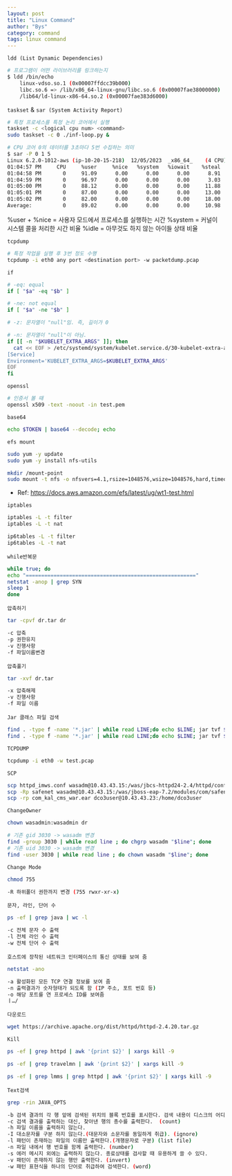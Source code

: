 ```yaml
---
layout: post
title: "Linux Command"
author: "Bys"
category: command
tags: linux command
---
```


`ldd (List Dynamic Dependencies)` 
```bash
# 프로그램이 어떤 라이브러리를 링크하는지
$ ldd /bin/echo
	linux-vdso.so.1 (0x00007ffdcc39b000)
	libc.so.6 => /lib/x86_64-linux-gnu/libc.so.6 (0x00007fae38000000)
	/lib64/ld-linux-x86-64.so.2 (0x00007fae383d6000)
```

`taskset` & `sar (System Activity Report)`
```bash
# 특정 프로세스를 특정 논리 코어에서 실행
taskset -c <logical cpu num> <command>
sudo taskset -c 0 ./inf-loop.py &

# CPU 코어 0의 데이터를 3초마다 5번 수집하는 의미
$ sar -P 0 1 5
Linux 6.2.0-1012-aws (ip-10-20-15-218) 	12/05/2023 	_x86_64_	(4 CPU)
01:04:57 PM     CPU     %user     %nice   %system   %iowait    %steal     %idle
01:04:58 PM       0     91.09      0.00      0.00      0.00      8.91      0.00
01:04:59 PM       0     96.97      0.00      0.00      0.00      3.03      0.00
01:05:00 PM       0     88.12      0.00      0.00      0.00     11.88      0.00
01:05:01 PM       0     87.00      0.00      0.00      0.00     13.00      0.00
01:05:02 PM       0     82.00      0.00      0.00      0.00     18.00      0.00
Average:          0     89.02      0.00      0.00      0.00     10.98      0.00
```
%user + %nice = 사용자 모드에서 프로세스를 실행하는 시간
%system = 커널이 시스템 콜을 처리한 시간 비율
%idle = 아무것도 하지 않는 아이들 상태 비율


`tcpdump`
```bash
# 특정 작업을 실행 후 3번 정도 수행
tcpdump -i eth0 any port <destination port> -w packetdump.pcap
```

`if`
```bash
# -eq: equal
if [ "$a" -eq "$b" ]

# -ne: not equal
if [ "$a" -ne "$b" ]

# -z: 문자열이 "null"임. 즉, 길이가 0

# -n: 문자열이 "null"이 아님.
if [[ -n "$KUBELET_EXTRA_ARGS" ]]; then
  cat << EOF > /etc/systemd/system/kubelet.service.d/30-kubelet-extra-args.conf
[Service]
Environment='KUBELET_EXTRA_ARGS=$KUBELET_EXTRA_ARGS'
EOF
fi
```

`openssl`
```bash
# 인증서 볼 때 
openssl x509 -text -noout -in test.pem
```



`base64`
```bash
echo $TOKEN | base64 --decode; echo 
```

`efs mount`
```bash
sudo yum -y update  
sudo yum -y install nfs-utils

mkdir /mount-point
sudo mount -t nfs -o nfsvers=4.1,rsize=1048576,wsize=1048576,hard,timeo=600,retrans=2,noresvport fs-0810dac727c8700a9.efs.ap-northeast-2.amazonaws.com:/   /mount-point
```
- Ref: https://docs.aws.amazon.com/efs/latest/ug/wt1-test.html

`iptables`
```bash
iptables -L -t filter
iptables -L -t nat

ip6tables -L -t filter
ip6tables -L -t nat
```



`while반복문`
```bash
while true; do
echo "======================================================="
netstat -anop | grep SYN
sleep 1
done
```


`압축하기` 
```bash
tar -cpvf dr.tar dr 

-c 압축 
-p 권한유지 
-v 진행사항 
-f 파일이름변경 
```
 

`압축풀기`  
```bash
tar -xvf dr.tar 

-x 압축해제 
-v 진행사항 
-f 파일 이름 
```
 

`Jar 클래스 파일 검색`  
```bash
find . -type f -name '*.jar' | while read LINE;do echo $LINE; jar tvf $LINE | grep "log4j";done 
find . -type f -name '*.jar' | while read LINE;do echo $LINE; jar tvf $LINE;done 
```
 

 

`TCPDUMP`  
```bash
tcpdump -i eth0 -w test.pcap 
```
 

`SCP`  
```bash
scp httpd_imws.conf wasadm@10.43.43.15:/was/jbcs-httpd24-2.4/httpd/conf 
scp -Rp safenet wasadm@10.43.43.15:/was/jboss-eap-7.2/modules/com/safenet 
scp -rp com_kal_cms_war.ear dco3user@10.43.43.23:/home/dco3user 
```
 

`ChangeOwner`  
```bash
chown wasadmin:wasadmin dr 

# 기존 gid 3030 -> wasadm 변경 
find -group 3030 | while read line ; do chgrp wasadm "$line"; done 
# 기존 uid 3030 -> wasadm 변경 
find -user 3030 | while read line ; do chown wasadm "$line"; done 
```

`Change Mode`  
```bash
chmod 755 

-R 하위폴더 권한까지 변경 (755 rwxr-xr-x)
```


`문자, 라인, 단어 수`  
```bash
ps -ef | grep java | wc -l 

-c 전체 문자 수 출력 
-l 전체 라인 수 출력 
-w 전체 단어 수 출력 
```
 

`호스트에 장착된 네트워크 인터페이스의 통신 상태를 보여 줌`  
```bash
netstat -ano 

-a 활성화된 모든 TCP 연결 정보를 보여 줌 
-n 출력결과가 숫자형태가 되도록 함 (IP 주소, 포트 번호 등) 
-o 해당 포트를 연 프로세스 ID를 보여줌 
ㅣ…/ 
```
 

`다운로드`
```bash
wget https://archive.apache.org/dist/httpd/httpd-2.4.20.tar.gz 
```
 

`Kill`  
```bash
ps -ef | grep httpd | awk '{print $2}' | xargs kill -9 

ps -ef | grep travelmn | awk '{print $2}' | xargs kill -9 

ps -ef | grep lmms | grep httpd | awk '{print $2}' | xargs kill -9 
```
 

`Text검색`  
```bash
grep -rin JAVA_OPTS 

-b 검색 결과의 각 행 앞에 검색된 위치의 블록 번호를 표시한다. 검색 내용이 디스크의 어디쯤 있는지 위치를 알아내는데 유용하다. 
-c 검색 결과를 출력하는 대신, 찾아낸 행의 총수를 출력한다.  (count) 
-h 파일 이름을 출력하지 않는다. 
-I 대소문자를 구분 하지 않는다.(대문자와 소문자를 동일하게 취급). (ignore) 
-l 패턴이 존재하는 파일의 이름만 출력한다.(개행문자로 구분) (list file) 
-n 파일 내에서 행 번호를 함께 출력한다. (number) 
-s 에러 메시지 외에는 출력하지 않는다. 종료상태를 검사할 때 유용하게 쓸 수 있다. 
-v 패턴이 존재하지 않는 행만 출력한다. (invert) 
-w 패턴 표현식을 하나의 단어로 취급하여 검색한다. (word) 
```